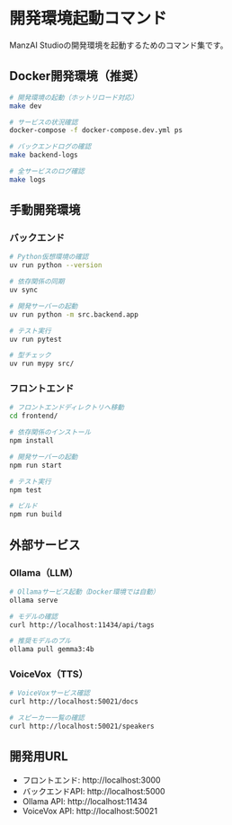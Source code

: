 # 開発環境起動コマンド

ManzAI Studioの開発環境を起動するためのコマンド集です。

## Docker開発環境（推奨）

```bash
# 開発環境の起動（ホットリロード対応）
make dev

# サービスの状況確認
docker-compose -f docker-compose.dev.yml ps

# バックエンドログの確認
make backend-logs

# 全サービスのログ確認
make logs
```

## 手動開発環境

### バックエンド

```bash
# Python仮想環境の確認
uv run python --version

# 依存関係の同期
uv sync

# 開発サーバーの起動
uv run python -m src.backend.app

# テスト実行
uv run pytest

# 型チェック
uv run mypy src/
```

### フロントエンド

```bash
# フロントエンドディレクトリへ移動
cd frontend/

# 依存関係のインストール
npm install

# 開発サーバーの起動
npm run start

# テスト実行
npm test

# ビルド
npm run build
```

## 外部サービス

### Ollama（LLM）

```bash
# Ollamaサービス起動（Docker環境では自動）
ollama serve

# モデルの確認
curl http://localhost:11434/api/tags

# 推奨モデルのプル
ollama pull gemma3:4b
```

### VoiceVox（TTS）

```bash
# VoiceVoxサービス確認
curl http://localhost:50021/docs

# スピーカー一覧の確認
curl http://localhost:50021/speakers
```

## 開発用URL

- フロントエンド: http://localhost:3000
- バックエンドAPI: http://localhost:5000
- Ollama API: http://localhost:11434
- VoiceVox API: http://localhost:50021
